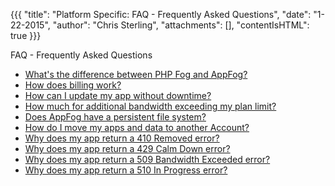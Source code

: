 {{{
  "title": "Platform Specific: FAQ - Frequently Asked Questions",
  "date": "1-22-2015",
  "author": "Chris Sterling",
  "attachments": [],
  "contentIsHTML": true
}}}

<p><span class="wysiwyg-font-size-large">FAQ - Frequently Asked Questions</span></p>
<ul>
<li><a href="/knowledge-base/appfog/legacy-version-1/what-s-the-difference-between-php-fog-and-appfog/">What's the difference between PHP Fog and AppFog?</a></li>
<li><a href="/knowledge-base/appfog/legacy-version-1/billing-process-overview/">How does billing work?</a></li>
<li><a href="/knowledge-base/appfog/legacy-version-1/scaling-your-application-on-paas/">How can I update my app without downtime?</a></li>
<li><a href="/knowledge-base/appfog/legacy-version-1/how-much-for-additional-bandwidth-exceeding-my-plan-limit/">How much for additional bandwidth exceeding my plan limit?</a></li>
<li><a href="/knowledge-base/appfog/legacy-version-1/how-can-i-update-my-app-without-downtime/">Does AppFog have a persistent file system?</a></li>
<li><a href="/knowledge-base/appfog/legacy-version-1/how-do-i-move-my-apps-and-data-to-another-account/">How do I move my apps and data to another Account?</a></li>
<li><a href="/knowledge-base/appfog/legacy-version-1/why-does-my-app-return-a-410-removed-error/">Why does my app return a 410 Removed error?</a></li>
<li><a href="/knowledge-base/appfog/legacy-version-1/why-does-my-app-return-a-429-calm-down-error/">Why does my app return a 429 Calm Down error?</a></li>
<li><a href="/appfog/legacy-version-1/why-does-my-app-return-a-509-bandwidth-exceeded-error/">Why does my app return a 509 Bandwidth Exceeded error?</a></li>
<li><a href="/knowledge-base/appfog/legacy-version-1/why-does-my-app-return-a-510-in-progress-error/">Why does my app return a 510 In Progress error?</a></li>
</ul>
